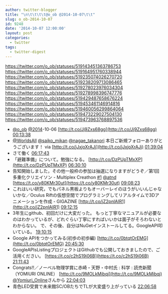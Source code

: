 ```yaml
---
author: twitter-blogger
title: "\n\t\t\t\t@o_ob @2014-10-07\t\t"
slug: o_ob-2014-10-07
id: 9248
date: '2014-10-07 12:00:00'
layout: post
categories:
  - twitter
tags:
  - twitter-digest
---
```


https://twitter.com/o_ob/statuses/519143451363786753 https://twitter.com/o_ob/statuses/519164951760338944 https://twitter.com/o_ob/statuses/519235074026270720 https://twitter.com/o_ob/statuses/519238209713086465 https://twitter.com/o_ob/statuses/519278023976034304 https://twitter.com/o_ob/statuses/519278998396747776 https://twitter.com/o_ob/statuses/519429487658676224 https://twitter.com/o_ob/statuses/519453461146914816 https://twitter.com/o_ob/statuses/519460056299864064 https://twitter.com/o_ob/statuses/519473229027504130 https://twitter.com/o_ob/statuses/519473963768897536  

*   [@o_ob](https://twitter.com/o_ob) [@2014](https://twitter.com/2014)-10-06 [http://t.co/Jj9Zxs68gg](http://t.co/Jj9Zxs68gg) [00:13:38](https://twitter.com/o_ob/statuses/519143451363786753)
*   [@WorldsAll](https://twitter.com/WorldsAll) [@saiko_mikan](https://twitter.com/saiko_mikan) [@nagae_takanori](https://twitter.com/nagae_takanori) 本日ご新規フォローありがとうございます！ via [http://t.co/jJxjoXrAJj](http://t.co/jJxjoXrAJj) [01:39:04](https://twitter.com/o_ob/statuses/519164951760338944)
*   さて働く [06:17:43](https://twitter.com/o_ob/statuses/519235074026270720)
*   「避難準備」について。勉強になる。 [http://t.co/DzPUpTMxXP](http://t.co/DzPUpTMxXP) [06:30:10](https://twitter.com/o_ob/statuses/519238209713086465)
*   告知開始しました，その他一般枠の参加は抽選になりますがどうぞ／第1回 多重化クリエイソン - Multiplex Creathon [#1](https://twitter.com/search?q=%231&src=hash) [@atnd](https://twitter.com/atnd) [https://t.co/y80KMr30ut](https://t.co/y80KMr30ut) [09:08:23](https://twitter.com/o_ob/statuses/519278023976034304)
*   これはいい研究，でもパネル黒板よりもオーバーレイのほうがいいんじゃないかな／Oculus Riftの仮想空間でプログラミングしてリアルタイムで3Dアニメーションを作成 - GIGAZINE [http://t.co/jZ2pnlAIR1](http://t.co/jZ2pnlAIR1) [09:12:15](https://twitter.com/o_ob/statuses/519278998396747776)
*   3年生にgithub、初回だけに大変だった。 もっと丁寧なマニュアルが必要なのはわかっているが、どれぐらい丁寧にすればいいかは面子がそろわないとわからない。 で、その後、自分はNuGetインストールしてる。GoogleAPI叩いている。 [19:10:15](https://twitter.com/o_ob/statuses/519429487658676224)
*   Google APIをつかってみる(初歩の初歩編) [http://t.co/0btqtOrEMG](http://t.co/0btqtOrEMG) [20:45:30](https://twitter.com/o_ob/statuses/519453461146914816)
*   GoogleAPIsListingプロジェクトはGithubでも公開しておきましたので、ご活用ください。 [https://t.co/c2hS19i06B](https://t.co/c2hS19i06B) [21:11:43](https://twitter.com/o_ob/statuses/519460056299864064)
*   Congrats!!／ノーベル物理学賞に赤崎・天野・中村氏 : 科学 : 読売新聞（YOMIURI ONLINE） [http://t.co/9MOLkMibqj](http://t.co/9MOLkMibqj) [@Yomiuri_Online](https://twitter.com/Yomiuri_Online)さんから [22:04:03](https://twitter.com/o_ob/statuses/519473229027504130)
*   青色LED受賞で未来館SC/OBたちでTLが大変盛り上がっている [22:06:58](https://twitter.com/o_ob/statuses/519473963768897536)